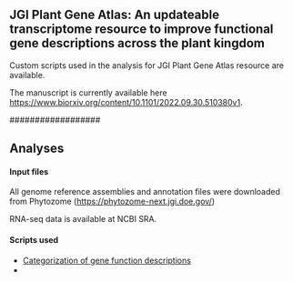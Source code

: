 ## JGI Plant Gene Atlas: An updateable transcriptome resource to improve functional gene descriptions across the plant kingdom

Custom scripts used in the analysis for JGI Plant Gene Atlas resource are available. 

The manuscript is currently available here https://www.biorxiv.org/content/10.1101/2022.09.30.510380v1. 


##################
## Analyses

#### Input files

All genome reference assemblies and annotation files were downloaded from Phytozome (https://phytozome-next.jgi.doe.gov/)

RNA-seq data is available at NCBI SRA.


#### Scripts used
- [Categorization of gene function descriptions](https://github.com/asreedasyam/geneatlas/blob/main/geneFunctionDescription_utils.R)
- 






